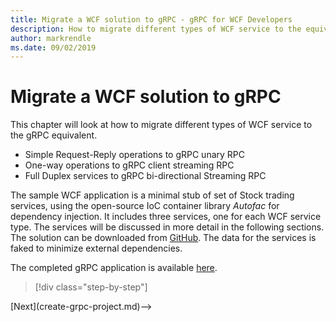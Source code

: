 ```yaml
---
title: Migrate a WCF solution to gRPC - gRPC for WCF Developers
description: How to migrate different types of WCF service to the equivalent in gRPC
author: markrendle
ms.date: 09/02/2019
---
```


# Migrate a WCF solution to gRPC

This chapter will look at how to migrate different types of WCF service to the gRPC equivalent.

- Simple Request-Reply operations to gRPC unary RPC
- One-way operations to gRPC client streaming RPC
- Full Duplex services to gRPC bi-directional Streaming RPC

The sample WCF application is a minimal stub of set of Stock trading services, using the open-source IoC container library *Autofac* for dependency injection. It includes three services, one for each WCF service type. The services will be discussed in more detail in the following sections. The solution can be downloaded from [GitHub](https://github.com/somewhere/TraderSysWCF). The data for the services is faked to minimize external dependencies.

The completed gRPC application is available [here](https://github.com/somewhere/TraderSysGRPC).

>[!div class="step-by-step"]
<!-->[Next](create-grpc-project.md)-->
